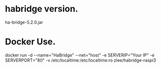 # habridge version.
ha-bridge-5.2.0.jar
# Docker Use.
docker run -d --name="HaBridge" --net="host" -e SERVERIP="Your IP" -e SERVERPORT="80" -v /etc/localtime:/etc/localtime:ro zlee/habridge-raspi3

